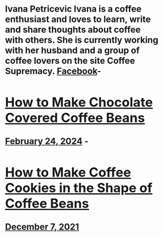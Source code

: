# Ivana Petricevic Ivana is a coffee enthusiast and loves to learn, write and share thoughts about coffee with others. She is currently working with her husband and a group of coffee lovers on the site Coffee Supremacy. [Facebook](https://www.facebook.com/coffeesupremacy/)- [<h2>How to Make Chocolate Covered Coffee Beans</h2>February 24, 2024](https://ineedcoffee.com/how-to-make-chocolate-covered-coffee-beans/) - [<h2>How to Make Coffee Cookies in the Shape of Coffee Beans</h2>December 7, 2021](https://ineedcoffee.com/how-to-make-coffee-cookies-in-the-shape-of-coffee-beans/)